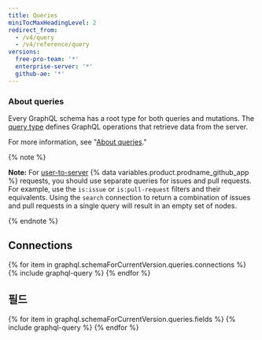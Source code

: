 ```yaml
---
title: Queries
miniTocMaxHeadingLevel: 2
redirect_from:
  - /v4/query
  - /v4/reference/query
versions:
  free-pro-team: '*'
  enterprise-server: '*'
  github-ae: '*'
---
```


### About queries

Every GraphQL schema has a root type for both queries and mutations. The [query type](https://graphql.github.io/graphql-spec/June2018/#sec-Type-System) defines GraphQL operations that retrieve data from the server.

For more information, see "[About queries](/graphql/guides/forming-calls-with-graphql#about-queries)."

{% note %}

**Note:** For [user-to-server](/developers/apps/identifying-and-authorizing-users-for-github-apps#user-to-server-requests) {% data variables.product.prodname_github_app %} requests, you should use separate queries for issues and pull requests. For example, use the `is:issue` or `is:pull-request` filters and their equivalents. Using the `search` connection to return a combination of issues and pull requests in a single query will result in an empty set of nodes.

{% endnote %}

## Connections

{% for item in graphql.schemaForCurrentVersion.queries.connections %}
  {% include graphql-query %}
{% endfor %}

## 필드

{% for item in graphql.schemaForCurrentVersion.queries.fields %}
  {% include graphql-query %}
{% endfor %}
